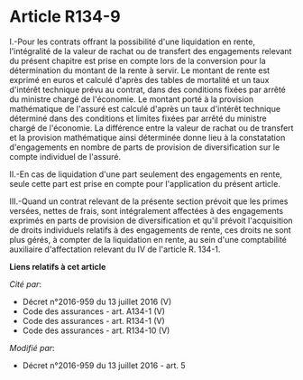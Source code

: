 # Article R134-9

I.-Pour les contrats offrant la possibilité d'une liquidation en rente, l'intégralité de la valeur de rachat ou de transfert
des engagements relevant du présent chapitre est prise en compte lors de la conversion pour la détermination du montant de la
rente à servir. Le montant de rente est exprimé en euros et calculé d'après des tables de mortalité et un taux d'intérêt
technique prévu au contrat, dans des conditions fixées par arrêté du ministre chargé de l'économie. Le montant porté à la
provision mathématique de l'assuré est calculé d'après un taux d'intérêt technique déterminé dans des conditions et limites
fixées par arrêté du ministre chargé de l'économie. La différence entre la valeur de rachat ou de transfert et la provision
mathématique ainsi déterminée donne lieu à la constatation d'engagements en nombre de parts de provision de diversification
sur le compte individuel de l'assuré. 

II.-En cas de liquidation d'une part seulement des engagements en rente, seule cette part est prise en compte pour
l'application du présent article. 

III.-Quand un contrat relevant de la présente section prévoit que les primes versées, nettes de frais, sont intégralement
affectées à des engagements exprimés en parts de provision de diversification et qu'il prévoit l'acquisition de droits
individuels relatifs à des engagements de rente, ces droits ne sont plus gérés, à compter de la liquidation en rente, au sein
d'une comptabilité auxiliaire d'affectation relevant du IV de l'article R. 134-1.

**Liens relatifs à cet article**

_Cité par_:

  - Décret n°2016-959 du 13 juillet 2016 (V)
  - Code des assurances - art. A134-1 (V)
  - Code des assurances - art. R134-1 (V)
  - Code des assurances - art. R134-10 (V)

_Modifié par_:

  - Décret n°2016-959 du 13 juillet 2016 - art. 5
